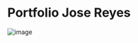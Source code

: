 # Portfolio Jose Reyes
![image](https://github.com/Josereyes12/portfolio.dev/assets/77817226/230c7656-9113-48c7-922e-77922377ce20)

